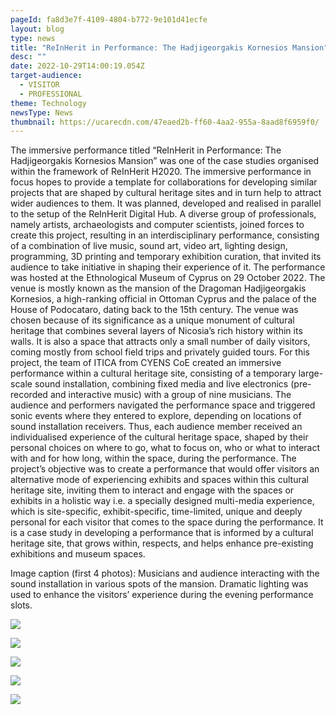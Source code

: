 ```yaml
---
pageId: fa8d3e7f-4109-4804-b772-9e101d41ecfe
layout: blog
type: news
title: "ReInHerit in Performance: The Hadjigeorgakis Kornesios Mansion"
desc: ""
date: 2022-10-29T14:00:19.054Z
target-audience:
  - VISITOR
  - PROFESSIONAL
theme: Technology
newsType: News
thumbnail: https://ucarecdn.com/47eaed2b-ff60-4aa2-955a-8aad8f6959f0/
---
```

The immersive performance titled “ReInHerit in Performance: The Hadjigeorgakis Kornesios Mansion” was one of the case studies organised within the framework of ReInHerit H2020. The immersive performance in focus hopes to provide a template for collaborations for developing similar projects that are shaped by cultural heritage sites and in turn help to attract wider audiences to them. It was planned, developed and realised in parallel to the setup of the ReInHerit Digital Hub. A diverse group of professionals, namely artists, archaeologists and computer scientists, joined forces to create this project, resulting in an interdisciplinary performance, consisting of a combination of live music, sound art, video art, lighting design, programming, 3D printing and temporary exhibition curation, that invited its audience to take initiative in shaping their experience of it.  The performance was hosted at the Ethnological Museum of Cyprus on 29 October 2022. The venue is mostly known as the mansion of the Dragoman Hadjigeorgakis Kornesios, a high-ranking official in Ottoman Cyprus and the palace of the House of Podocataro, dating back to the 15th century. The venue was chosen because of its significance as a unique monument of cultural heritage that combines several layers of Nicosia’s rich history within its walls. It is also a space that attracts only a small number of daily visitors, coming mostly from school field trips and privately guided tours.   For this project, the team of ITICA from CYENS CoE created an immersive performance within a cultural heritage site, consisting of a temporary large-scale sound installation, combining fixed media and live electronics (pre-recorded and interactive music) with a group of nine musicians. The audience and performers navigated the performance space and triggered sonic events where they entered to explore, depending on locations of sound installation receivers. Thus, each audience member received an individualised experience of the cultural heritage space, shaped by their personal choices on where to go, what to focus on, who or what to interact with and for how long, within the space, during the performance.  The project’s objective was to create a performance that would offer visitors an alternative mode of experiencing exhibits and spaces within this cultural heritage site, inviting them to interact and engage with the spaces or exhibits in a holistic way i.e. a specially designed multi-media experience, which is site-specific, exhibit-specific, time-limited, unique and deeply personal for each visitor that comes to the space during the performance. It is a case study in developing a performance that is informed by a cultural heritage site, that grows within, respects, and helps enhance pre-existing exhibitions and museum spaces. 

Image caption (first 4 photos): Musicians and audience interacting with the sound installation in various spots of the mansion. Dramatic lighting was used to enhance the visitors’ experience during the evening performance slots.



![](https://ucarecdn.com/324b0bed-367d-4330-a88a-249c6f1e3a37/)

![](https://ucarecdn.com/860702af-f822-4e2c-a1b0-be358aea5980/)

![](https://ucarecdn.com/5801b80f-a0f9-4f2d-ab05-929f57ec31a5/)

![](https://ucarecdn.com/a5096d2b-c641-4c7f-adb1-ccda5a63a24c/)

![](https://ucarecdn.com/bdb94e3a-d199-4d16-90ec-5eea43114d91/)